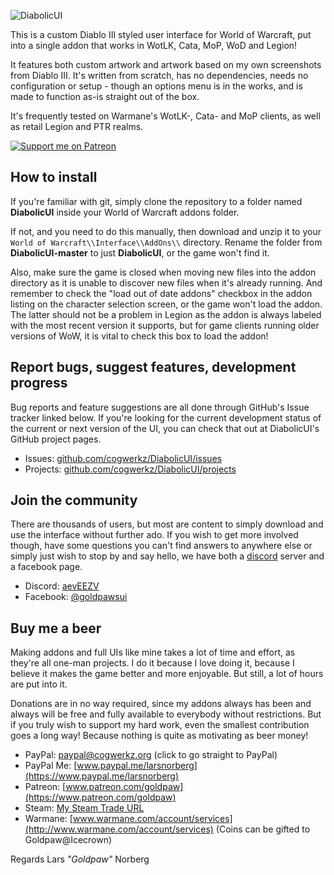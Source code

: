 ![DiabolicUI](http://i.imgur.com/VhvOlh3.png) 

This is a custom Diablo III styled user interface for World of Warcraft, put into a single addon that works in WotLK, Cata, MoP, WoD and Legion! 

It features both custom artwork and artwork based on my own screenshots from Diablo III. It's written from scratch, has no dependencies, needs no configuration or setup - though an options menu is in the works, and is made to function as-is straight out of the box. 

It's frequently tested on Warmane's WotLK-, Cata- and MoP clients, as well as retail Legion and PTR realms. 

[ ![Support me on Patreon](http://i.imgur.com/kVU2d3f.png) ](https://www.patreon.com/goldpaw) 

## How to install

If you're familiar with git, simply clone the repository to a folder named **DiabolicUI** inside your World of Warcraft addons folder. 

If not, and you need to do this manually, then download and unzip it to your `World of Warcraft\\Interface\\AddOns\\` directory. Rename the folder from **DiabolicUI-master** to just **DiabolicUI**, or the game won't find it. 

Also, make sure the game is closed when moving new files into the addon directory as it is unable to discover new files when it's already running. And remember to check the "load out of date addons" checkbox in the addon listing on the character selection screen, or the game won't load the addon. The latter should not be a problem in Legion as the addon is always labeled with the most recent version it supports, but for game clients running older versions of WoW, it is vital to check this box to load the addon!

## Report bugs, suggest features, development progress

Bug reports and feature suggestions are all done through GitHub's Issue tracker linked below. If you're looking for the current development status of the current or next version of the UI, you can check that out at DiabolicUI's GitHub project pages.

* Issues: [github.com/cogwerkz/DiabolicUI/issues](https://github.com/cogwerkz/DiabolicUI/issues)
* Projects: [github.com/cogwerkz/DiabolicUI/projects](https://github.com/cogwerkz/DiabolicUI/projects)

## Join the community

There are thousands of users, but most are content to simply download and use the interface without further ado. If you wish to get more involved though, have some questions you can't find answers to anywhere else or simply just wish to stop by and say hello, we have both a [discord](https://discordapp.com/) server and a facebook page. 

* Discord: [aevEEZV](https://discord.gg/aevEEZV)
* Facebook: [@goldpawsui](https://www.facebook.com/goldpawsui/)

## Buy me a beer

Making addons and full UIs like mine takes a lot of time and effort, as they're all one-man projects. I do it because I love doing it, because I believe it makes the game better and more enjoyable. But still, a lot of hours are put into it. 

Donations are in no way required, since my addons always has been and always will be free and fully available to everybody without restrictions. But if you truly wish to support my hard work, even the smallest contribution goes a long way! Because nothing is quite as motivating as beer money! 

* PayPal: [paypal@cogwerkz.org](https://www.paypal.com/cgi-bin/webscr?hosted_button_id=NYTWF68FKGLL6&item_name=DiabolicUI+%28By+Lars+Norberg%29&cmd=_s-xclick) (click to go straight to PayPal) 
* PayPal Me: [www.paypal.me/larsnorberg](https://www.paypal.me/larsnorberg)
* Patreon: [www.patreon.com/goldpaw](https://www.patreon.com/goldpaw) 
* Steam: [My Steam Trade URL](https://steamcommunity.com/tradeoffer/new/?partner=12981766&token=YxIjFAlT)
* Warmane: [www.warmane.com/account/services](http://www.warmane.com/account/services) (Coins can be gifted to Goldpaw@Icecrown)


Regards 
Lars *"Goldpaw"* Norberg